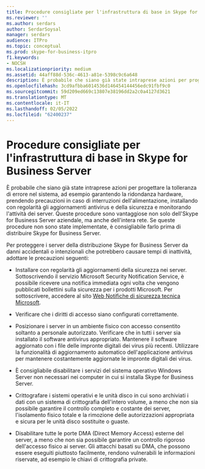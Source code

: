 ```yaml
---
title: Procedure consigliate per l'infrastruttura di base in Skype for Business Server
ms.reviewer: ''
ms.author: serdars
author: SerdarSoysal
manager: serdars
audience: ITPro
ms.topic: conceptual
ms.prod: skype-for-business-itpro
f1.keywords:
- NOCSH
ms.localizationpriority: medium
ms.assetid: 44aff88d-536c-4613-a81e-5398c9c6a648
description: È probabile che siano già state intraprese azioni per progettare la tolleranza di errore nel sistema, ad esempio garantendo la ridondanza hardware, prendendo precauzioni in caso di interruzioni dell'alimentazione, installando con regolarità gli aggiornamenti antivirus e della sicurezza e monitorando l'attività dei server. Queste procedure sono vantaggiose non solo dell'Skype for Business Server aziendale, ma anche dell'intera rete. Se queste procedure non sono state implementate, è consigliabile farlo prima di distribuire Skype for Business Server.
ms.openlocfilehash: 3cd9afbba6014536d146454144456edc91fbf9c0
ms.sourcegitcommit: 59d209ed669c13807e38196dd2a2c0a4127d3621
ms.translationtype: MT
ms.contentlocale: it-IT
ms.lasthandoff: 02/05/2022
ms.locfileid: "62400237"
---
```

# <a name="best-practices-for-your-core-infrastructure-in-skype-for-business-server"></a>Procedure consigliate per l'infrastruttura di base in Skype for Business Server
 
È probabile che siano già state intraprese azioni per progettare la tolleranza di errore nel sistema, ad esempio garantendo la ridondanza hardware, prendendo precauzioni in caso di interruzioni dell'alimentazione, installando con regolarità gli aggiornamenti antivirus e della sicurezza e monitorando l'attività dei server. Queste procedure sono vantaggiose non solo dell'Skype for Business Server aziendale, ma anche dell'intera rete. Se queste procedure non sono state implementate, è consigliabile farlo prima di distribuire Skype for Business Server.
  
Per proteggere i server della distribuzione Skype for Business Server da danni accidentali o intenzionali che potrebbero causare tempi di inattività, adottare le precauzioni seguenti:
  
- Installare con regolarità gli aggiornamenti della sicurezza nei server. Sottoscrivendo il servizio Microsoft Security Notification Service, è possibile ricevere una notifica immediata ogni volta che vengono pubblicati bollettini sulla sicurezza per i prodotti Microsoft. Per sottoscrivere, accedere al sito [Web Notifiche di sicurezza tecnica Microsoft](https://go.microsoft.com/fwlink/p/?LinkId=145202).
    
- Verificare che i diritti di accesso siano configurati correttamente.
    
- Posizionare i server in un ambiente fisico con accesso consentito soltanto a personale autorizzato. Verificare che in tutti i server sia installato il software antivirus appropriato. Mantenere il software aggiornato con i file delle impronte digitali dei virus più recenti. Utilizzare la funzionalità di aggiornamento automatico dell'applicazione antivirus per mantenere costantemente aggiornate le impronte digitali dei virus.
    
- È consigliabile disabilitare i servizi del sistema operativo Windows Server non necessari nei computer in cui si installa Skype for Business Server.
    
- Crittografare i sistemi operativi e le unità disco in cui sono archiviati i dati con un sistema di crittografia dell'intero volume, a meno che non sia possibile garantire il controllo completo e costante dei server, l'isolamento fisico totale e la rimozione delle autorizzazioni appropriata e sicura per le unità disco sostituite o guaste.
    
- Disabilitare tutte le porte DMA (Direct Memory Access) esterne del server, a meno che non sia possibile garantire un controllo rigoroso dell'accesso fisico ai server. Gli attacchi basati su DMA, che possono essere eseguiti piuttosto facilmente, rendono vulnerabili le informazioni riservate, ad esempio le chiavi di crittografia private.
    

